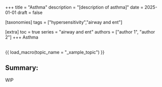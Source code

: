 +++
title = "Asthma"
description = "[description of asthma]"
date = 2025-01-01
draft = false

[taxonomies]
tags = ["hypersensitivity","airway and ent"]

[extra]
toc = true
series = "airway and ent"
authors = ["author 1", "author 2"]
+++
Asthma
</br>
</br>

{{ load_macro(topic_name = "_xample_topic") }}

## Summary:

WIP
